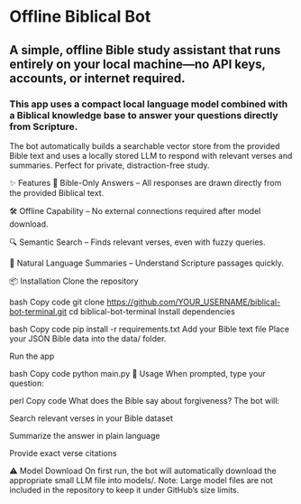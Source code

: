 # Offline Biblical Bot
## A simple, offline Bible study assistant that runs entirely on your local machine—no API keys, accounts, or internet required.
### This app uses a compact local language model combined with a Biblical knowledge base to answer your questions directly from Scripture.

The bot automatically builds a searchable vector store from the provided Bible text and uses a locally stored LLM to respond with relevant verses and summaries. Perfect for private, distraction-free study.


✨ Features
📖 Bible-Only Answers – All responses are drawn directly from the provided Biblical text.

🛠 Offline Capability – No external connections required after model download.

🔍 Semantic Search – Finds relevant verses, even with fuzzy queries.

💬 Natural Language Summaries – Understand Scripture passages quickly.

📦 Installation
Clone the repository

bash
Copy code
git clone https://github.com/YOUR_USERNAME/biblical-bot-terminal.git
cd biblical-bot-terminal
Install dependencies

bash
Copy code
pip install -r requirements.txt
Add your Bible text file
Place your JSON Bible data into the data/ folder.

Run the app

bash
Copy code
python main.py
🚀 Usage
When prompted, type your question:

perl
Copy code
What does the Bible say about forgiveness?
The bot will:

Search relevant verses in your Bible dataset

Summarize the answer in plain language

Provide exact verse citations

⚠️ Model Download
On first run, the bot will automatically download the appropriate small LLM file into models/.
Note: Large model files are not included in the repository to keep it under GitHub’s size limits.
